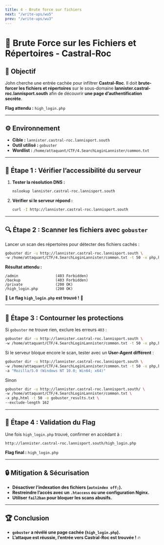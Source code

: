 ```yaml
---
title: 4 - Brute force sur fichiers
next: "/write-ups/wu5"
prev: "/write-ups/wu3"
---
```


# 🏰 Brute Force sur les Fichiers et Répertoires - Castral-Roc

## 🎯 Objectif
John cherche une entrée cachée pour infiltrer **Castral-Roc**. Il doit **brute-forcer les fichiers et répertoires** sur le sous-domaine **lannister.castral-roc.lannisport.south** afin de découvrir **une page d’authentification secrète**.

**Flag attendu :** `high_login.php`

---

## ⚙️ Environnement
- **Cible :** `lannister.castral-roc.lannisport.south`
- **Outil utilisé :** `gobuster`
- **Wordlist :** `/home/attaquant/CTF/4.SearchLoginLannister/common.txt`

---

## 🚀 Étape 1 : Vérifier l’accessibilité du serveur
1. **Tester la résolution DNS :**  
   ```bash
   nslookup lannister.castral-roc.lannisport.south
   ```
2. **Vérifier si le serveur répond :**  
   ```bash
   curl -I http://lannister.castral-roc.lannisport.south
   ```

---

## 🔍 Étape 2 : Scanner les fichiers avec `gobuster`
Lancer un scan des répertoires pour détecter des fichiers cachés :
```bash
gobuster dir -u http://lannister.castral-roc.lannisport.south \
-w /home/attaquant/CTF/4.SearchLoginLannister/common.txt -t 50 -x php,html
```

**Résultat attendu :**
```
/admin                 (403 Forbidden)
/backup                (403 Forbidden)
/private               (200 OK)
/high_login.php        (200 OK)
```
🎯 **Le flag `high_login.php` est trouvé !** 🎯

---

## 🚀 Étape 3 : Contourner les protections
Si `gobuster` ne trouve rien, exclure les erreurs `403` :
```bash
gobuster dir -u http://lannister.castral-roc.lannisport.south \
-w /home/attaquant/CTF/4.SearchLoginLannister/common.txt -t 50 -x php,html -b 403
```

Si le serveur bloque encore le scan, tester avec un **User-Agent différent** :
```bash
gobuster dir -u http://lannister.castral-roc.lannisport.south \
-w /home/attaquant/CTF/4.SearchLoginLannister/common.txt -t 50 -x php,html \
-a "Mozilla/5.0 (Windows NT 10.0; Win64; x64)"
```

Sinon
```bash
gobuster dir -u http://lannister.castral-roc.lannisport.south/ \
-w /home/attaquant/CTF/4.SearchLoginLannister/common.txt \
-x php,html -t 50 -o gobuster_results.txt \
--exclude-length 162
```
---

## 🎯 Étape 4 : Validation du Flag
Une fois `high_login.php` trouvé, confirmer en accédant à :
```
http://lannister.castral-roc.lannisport.south/high_login.php
```
**Flag final :** `high_login.php`

---

## 🔒 Mitigation & Sécurisation
- **Désactiver l’indexation des fichiers (`autoindex off;`).**
- **Restreindre l’accès avec un `.htaccess` ou une configuration Nginx.**
- **Utiliser `fail2ban` pour bloquer les scans abusifs.**

---

## 🏆 Conclusion
- **`gobuster` a révélé une page cachée (`high_login.php`).**
- **L’attaque est réussie, l’entrée vers Castral-Roc est trouvée !** 🔥
